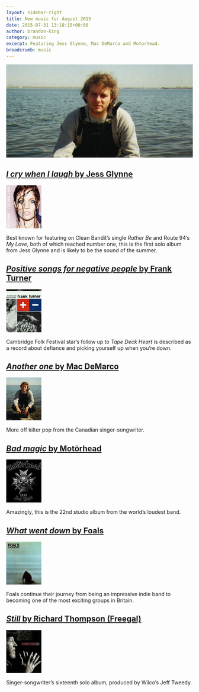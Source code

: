```yaml
---
layout: sidebar-right
title: New music for August 2015
date: 2015-07-31 13:18:15+00:00
author: brandon-king
category: music
excerpt: Featuring Jess Glynne, Mac DeMarco and Motorhead.
breadcrumb: music
---
```

![Another one by Mac DeMarco](/images/featured/featured-another-one.jpg)

## [<cite>I cry when I laugh</cite> by Jess Glynne](https://suffolk.spydus.co.uk/cgi-bin/spydus.exe/ENQ/OPAC/BIBENQ/16769691?QRY=CTIBIB%3C%20IRN(50741997)&QRYTEXT=I%20cry%20when%20I%20laugh%20%5Bsound%20recording%5D)

[![I cry when I laugh by Jess Glynne](/images/article/i-cry-when-i-laugh.jpg)](https://suffolk.spydus.co.uk/cgi-bin/spydus.exe/ENQ/OPAC/BIBENQ/16769691?QRY=CTIBIB%3C%20IRN(50741997)&QRYTEXT=I%20cry%20when%20I%20laugh%20%5Bsound%20recording%5D)

Best known for featuring on Clean Bandit&#8217;s single <cite>Rather Be</cite> and Route 94&#8217;s <cite>My Love</cite>, both of which reached number one, this is the first solo album from Jess Glynne and is likely to be the sound of the summer.

## [<cite>Positive songs for negative people</cite> by Frank Turner](https://suffolk.spydus.co.uk/cgi-bin/spydus.exe/ENQ/OPAC/BIBENQ/16772161?QRY=CTIBIB%3C%20IRN(51020410)&QRYTEXT=Positive%20songs%20for%20negative%20people%20%5Bsound%20recording%5D)

[![Positive songs for negative people by Frank Turner](/images/article/positive-songs-for-negative-people.jpg)](https://suffolk.spydus.co.uk/cgi-bin/spydus.exe/ENQ/OPAC/BIBENQ/16772161?QRY=CTIBIB%3C%20IRN(51020410)&QRYTEXT=Positive%20songs%20for%20negative%20people%20%5Bsound%20recording%5D)

Cambridge Folk Festival star’s follow up to <cite>Tape Deck Heart</cite> is described as a record about defiance and picking yourself up when you&#8217;re down.

## [<cite>Another one</cite> by Mac DeMarco](https://suffolk.spydus.co.uk/cgi-bin/spydus.exe/ENQ/OPAC/BIBENQ/16774270?QRY=CTIBIB%3C%20IRN(52484856)&QRYTEXT=Another%20one%20%5Bsound%20recording%5D)

[![Another one by Mac DeMarco](/images/article/another-one.jpg)](https://suffolk.spydus.co.uk/cgi-bin/spydus.exe/ENQ/OPAC/BIBENQ/16774270?QRY=CTIBIB%3C%20IRN(52484856)&QRYTEXT=Another%20one%20%5Bsound%20recording%5D)

More off kilter pop from the Canadian singer-songwriter.

## [<cite>Bad magic</cite> by Motörhead](https://suffolk.spydus.co.uk/cgi-bin/spydus.exe/ENQ/OPAC/BIBENQ/16778804?QRY=CTIBIB%3C%20IRN(53236952)&QRYTEXT=Bad%20magic%20%5Bsound%20recording%5D)

[![Bad magic by Motörhead](/images/article/bad-magic.jpg)](https://suffolk.spydus.co.uk/cgi-bin/spydus.exe/ENQ/OPAC/BIBENQ/16778804?QRY=CTIBIB%3C%20IRN(53236952)&QRYTEXT=Bad%20magic%20%5Bsound%20recording%5D)

Amazingly, this is the 22nd studio album from the world’s loudest band.

## [<cite>What went down</cite> by Foals](https://suffolk.spydus.co.uk/cgi-bin/spydus.exe/ENQ/OPAC/BIBENQ/16779885?QRY=CTIBIB%3C%20IRN(53434684)&QRYTEXT=What%20went%20down%20%5Bsound%20recording%5D)

[![What went down by Foals](/images/article/what-went-down.jpg)](https://suffolk.spydus.co.uk/cgi-bin/spydus.exe/ENQ/OPAC/BIBENQ/16779885?QRY=CTIBIB%3C%20IRN(53434684)&QRYTEXT=What%20went%20down%20%5Bsound%20recording%5D)

Foals continue their journey from being an impressive indie band to becoming one of the most exciting groups in Britain.

## [<cite>Still</cite> by Richard Thompson (Freegal)](http://suffolklibraries.freegalmusic.com/artists/view/UmljaGFyZCBUaG9tcHNvbg==/805520931311/aW9kYQ==)

[![Still by Richard Thompson](/images/article/still.jpg)](http://suffolklibraries.freegalmusic.com/artists/view/UmljaGFyZCBUaG9tcHNvbg==/805520931311/aW9kYQ==)

Singer-songwriter&#8217;s sixteenth solo album, produced by Wilco&#8217;s Jeff Tweedy.
